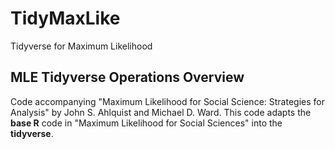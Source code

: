 # TidyMaxLike
Tidyverse for Maximum Likelihood

## MLE Tidyverse Operations Overview

Code accompanying "Maximum Likelihood for Social Science: Strategies for Analysis" by John S. Ahlquist and Michael D. Ward. 
This code adapts the **base R** code in "Maximum Likelihood for Social Sciences" into the **tidyverse**.
